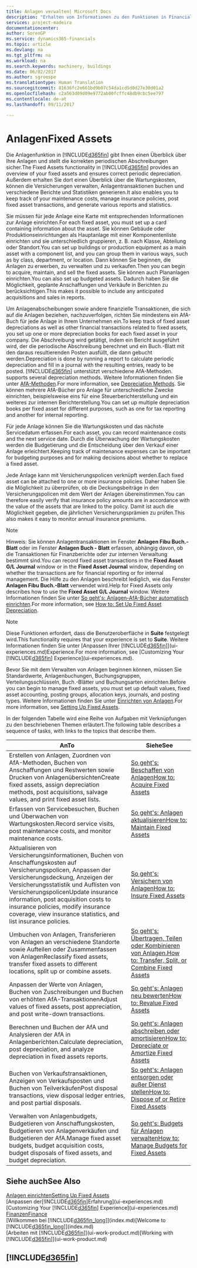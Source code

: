 ```yaml
---
title: Anlagen verwalten| Microsoft Docs
description: "Erhalten von Informationen zu den Funktionen in Financials und eine Übersicht erhalten, wie mit Anlagen gearbeitet wird."
services: project-madeira
documentationcenter: 
author: SorenGP
ms.service: dynamics365-financials
ms.topic: article
ms.devlang: na
ms.tgt_pltfrm: na
ms.workload: na
ms.search.keywords: machinery, buildings
ms.date: 06/02/2017
ms.author: sgroespe
ms.translationtype: Human Translation
ms.sourcegitcommit: 81636fc2e661bd9b07c54da1cd5d0d27e30d01a2
ms.openlocfilehash: c2a563d09d09e9772ab00fcffc48db9cbc5ee797
ms.contentlocale: de-at
ms.lasthandoff: 09/11/2017

---
```

# <a name="fixed-assets"></a><span data-ttu-id="e2c68-103">Anlagen</span><span class="sxs-lookup"><span data-stu-id="e2c68-103">Fixed Assets</span></span>
<span data-ttu-id="e2c68-104">Die Anlagenfunktion in [!INCLUDE[d365fin](includes/d365fin_md.md)] gibt Ihnen einen Überblick über Ihre Anlagen und stellt die korrekten periodischen Abschreibungen sicher.</span><span class="sxs-lookup"><span data-stu-id="e2c68-104">The Fixed Assets functionality in [!INCLUDE[d365fin](includes/d365fin_md.md)] provides an overview of your fixed assets and ensures correct periodic depreciation.</span></span> <span data-ttu-id="e2c68-105">Außerdem erhalten Sie dort einen Überblick über die Wartungskosten, können die Versicherungen verwalten, Anlagentransaktionen buchen und verschiedene Berichte und Statistiken generieren.</span><span class="sxs-lookup"><span data-stu-id="e2c68-105">It also enables you to keep track of your maintenance costs, manage insurance policies, post fixed asset transactions, and generate various reports and statistics.</span></span>

<span data-ttu-id="e2c68-106">Sie müssen für jede Anlage eine Karte mit entsprechenden Informationen zur Anlage einrichten.</span><span class="sxs-lookup"><span data-stu-id="e2c68-106">For each fixed asset, you must set up a card containing information about the asset.</span></span> <span data-ttu-id="e2c68-107">Sie können Gebäude oder Produktionseinrichtungen als Hauptanlage mit einer Komponentenliste einrichten und sie unterschiedlich gruppieren, z. B. nach Klasse, Abteilung oder Standort.</span><span class="sxs-lookup"><span data-stu-id="e2c68-107">You can set up buildings or production equipment as a main asset with a component list, and you can group them in various ways, such as by class, department, or location.</span></span> <span data-ttu-id="e2c68-108">Dann können Sie beginnen, die Anlagen zu erwerben, zu verwalten und zu verkaufen.</span><span class="sxs-lookup"><span data-stu-id="e2c68-108">Then you can begin to acquire, maintain, and sell the fixed assets.</span></span> <span data-ttu-id="e2c68-109">Sie können auch Plananlagen einrichten.</span><span class="sxs-lookup"><span data-stu-id="e2c68-109">You can also set up budgeted assets.</span></span> <span data-ttu-id="e2c68-110">Dadurch haben Sie die Möglichkeit, geplante Anschaffungen und Verkäufe in Berichten zu berücksichtigen.</span><span class="sxs-lookup"><span data-stu-id="e2c68-110">This makes it possible to include any anticipated acquisitions and sales in reports.</span></span>

<span data-ttu-id="e2c68-111">Um Anlagenabscheibungen sowie andere finanzielle Transaktionen, die sich auf die Anlagen beziehen, nachzuverfolgen, richten Sie mindestens ein AfA-Buch für jede Anlage in Ihrem Unternehmen ein.</span><span class="sxs-lookup"><span data-stu-id="e2c68-111">To keep track of fixed asset depreciations as well as other financial transactions related to fixed assets, you set up one or more depreciation books for each fixed asset in your company.</span></span> <span data-ttu-id="e2c68-112">Die Abschreibung wird getätigt, indem ein Bericht ausgeführt wird, der die periodische Abschreibung berechnet und ein Buch.-Blatt mit den daraus resultierenden Posten ausfüllt, die dann gebucht werden.</span><span class="sxs-lookup"><span data-stu-id="e2c68-112">Depreciation is done by running a report to calculate periodic depreciation and fill in a journal with the resulting entries, ready to be posted.</span></span> [!INCLUDE[d365fin](includes/d365fin_md.md)]<span data-ttu-id="e2c68-113"> unterstützt verschiedene AfA-Methoden.</span><span class="sxs-lookup"><span data-stu-id="e2c68-113"> supports several depreciation methods.</span></span> <span data-ttu-id="e2c68-114">Weitere Informationen finden Sie unter [AfA-Methoden](fa-depreciation-methods.md).</span><span class="sxs-lookup"><span data-stu-id="e2c68-114">For more information, see [Depreciation Methods](fa-depreciation-methods.md).</span></span> <span data-ttu-id="e2c68-115">Sie können mehrere AfA-Bücher pro Anlage für unterschiedliche Zwecke einrichten, beispielsweise eins für eine Steuerberichterstellung und ein weiteres zur internen Berichterstellung.</span><span class="sxs-lookup"><span data-stu-id="e2c68-115">You can set up multiple depreciation books per fixed asset for different purposes, such as one for tax reporting and another for internal reporting.</span></span>

<span data-ttu-id="e2c68-116">Für jede Anlage können Sie die Wartungskosten und das nächste Servicedatum erfassen.</span><span class="sxs-lookup"><span data-stu-id="e2c68-116">For each asset, you can record maintenance costs and the next service date.</span></span> <span data-ttu-id="e2c68-117">Durch die Überwachung der Wartungskosten werden die Budgetierung und die Entscheidung über den Verkauf einer Anlage erleichtert.</span><span class="sxs-lookup"><span data-stu-id="e2c68-117">Keeping track of maintenance expenses can be important for budgeting purposes and for making decisions about whether to replace a fixed asset.</span></span>

<span data-ttu-id="e2c68-118">Jede Anlage kann mit Versicherungspolicen verknüpft werden.</span><span class="sxs-lookup"><span data-stu-id="e2c68-118">Each fixed asset can be attached to one or more insurance policies.</span></span> <span data-ttu-id="e2c68-119">Daher haben Sie die Möglichkeit zu überprüfen, ob die Deckungsbeiträge in den Versicherungspolicen mit dem Wert der Anlagen übereinstimmen.</span><span class="sxs-lookup"><span data-stu-id="e2c68-119">You can therefore easily verify that insurance policy amounts are in accordance with the value of the assets that are linked to the policy.</span></span> <span data-ttu-id="e2c68-120">Damit ist auch die Möglichkeit gegeben, die jährlichen Versicherungsprämien zu prüfen.</span><span class="sxs-lookup"><span data-stu-id="e2c68-120">This also makes it easy to monitor annual insurance premiums.</span></span>

> [!NOTE]  
>   <span data-ttu-id="e2c68-121">Hinweis: Sie können Anlagentransaktionen im Fenster **Anlagen Fibu Buch.-Blatt** oder im Fenster **Anlagen Buch - Blatt** erfassen, abhängig davon, ob die Transaktionen für Finanzberichte oder zur internen Verwaltung bestimmt sind.</span><span class="sxs-lookup"><span data-stu-id="e2c68-121">You can record fixed asset transactions in the **Fixed Asset G/L Journal** window or in the **Fixed Asset Journal** window, depending on whether the transactions are for financial reporting or for internal management.</span></span> <span data-ttu-id="e2c68-122">Die Hilfe zu den Anlagen beschreibt lediglich, wie das Fenster **Anlagen Fibu Buch.-Blatt** verwendet wird.</span><span class="sxs-lookup"><span data-stu-id="e2c68-122">Help for Fixed Assets only describes how to use the **Fixed Asset G/L Journal** window.</span></span> <span data-ttu-id="e2c68-123">Weitere Informationen finden Sie unter [So geht's: Anlagen-AfA-Bücher automatisch einrichten](fa-how-setup-depreciation.md).</span><span class="sxs-lookup"><span data-stu-id="e2c68-123">For more information, see [How to: Set Up Fixed Asset Depreciation](fa-how-setup-depreciation.md).</span></span>

> [!NOTE]  
>   <span data-ttu-id="e2c68-124">Diese Funktionen erfordert, dass die Benutzeroberfläche in **Suite** festgelegt wird.</span><span class="sxs-lookup"><span data-stu-id="e2c68-124">This functionality requires that your experience is set to **Suite**.</span></span> <span data-ttu-id="e2c68-125">Weitere Informationen finden Sie unter [Anpassen Ihrer [!INCLUDE[d365fin](includes/d365fin_md.md)]](ui-experiences.md)Experience.</span><span class="sxs-lookup"><span data-stu-id="e2c68-125">For more information, see [Customizing Your [!INCLUDE[d365fin](includes/d365fin_md.md)] Experience](ui-experiences.md).</span></span>

<span data-ttu-id="e2c68-126">Bevor Sie mit dem Verwalten von Anlagen beginnen können, müssen Sie Standardwerte, Anlagenbuchungen,  Buchungsgruppen, Verteilungsschlüsseln, Buch.-Blätter und Buchungsarten einrichten.</span><span class="sxs-lookup"><span data-stu-id="e2c68-126">Before you can begin to manage fixed assets, you must set up default values, fixed asset accounting, posting groups, allocation keys, journals, and posting types.</span></span> <span data-ttu-id="e2c68-127">Weitere Informationen finden Sie unter [Einrichten von Anlagen](fa-setup.md).</span><span class="sxs-lookup"><span data-stu-id="e2c68-127">For more information, see [Setting Up Fixed Assets](fa-setup.md).</span></span>

<span data-ttu-id="e2c68-128">In der folgenden Tabelle wird eine Reihe von Aufgaben mit Verknüpfungen zu den beschriebenen Themen erläutert.</span><span class="sxs-lookup"><span data-stu-id="e2c68-128">The following table describes a sequence of tasks, with links to the topics that describe them.</span></span>

| <span data-ttu-id="e2c68-129">An</span><span class="sxs-lookup"><span data-stu-id="e2c68-129">To</span></span> | <span data-ttu-id="e2c68-130">Siehe</span><span class="sxs-lookup"><span data-stu-id="e2c68-130">See</span></span> |
| --- | --- |
| <span data-ttu-id="e2c68-131">Erstellen von Anlagen, Zuordnen von AfA-Methoden, Buchen von Anschaffungen und Restwerten sowie Drucken von Anlagenübersichten</span><span class="sxs-lookup"><span data-stu-id="e2c68-131">Create fixed assets, assign depreciation methods, post acquisitions, salvage values, and print fixed asset lists.</span></span> |[<span data-ttu-id="e2c68-132">So geht's: Beschaffen von Anlagen</span><span class="sxs-lookup"><span data-stu-id="e2c68-132">How to: Acquire Fixed Assets</span></span>](fa-how-acquire.md) |
| <span data-ttu-id="e2c68-133">Erfassen von Servicebesuchen, Buchen und Überwachen von Wartungskosten.</span><span class="sxs-lookup"><span data-stu-id="e2c68-133">Record service visits, post maintenance costs, and monitor maintenance costs.</span></span> |[<span data-ttu-id="e2c68-134">So geht's: Anlagen aktualisieren</span><span class="sxs-lookup"><span data-stu-id="e2c68-134">How to: Maintain Fixed Assets</span></span>](fa-how-maintain.md) |
| <span data-ttu-id="e2c68-135">Aktualisieren von Versicherungsinformationen, Buchen von Anschaffungskosten auf Versicherungspolicen, Anpassen der Versicherungsdeckung, Anzeigen der Versicherungsstatistik und Auflisten von Versicherungspolicen</span><span class="sxs-lookup"><span data-stu-id="e2c68-135">Update insurance information, post acquisition costs to insurance policies, modify insurance coverage, view insurance statistics, and list insurance policies.</span></span> |[<span data-ttu-id="e2c68-136">So geht's: Versichern von Anlagen</span><span class="sxs-lookup"><span data-stu-id="e2c68-136">How to: Insure Fixed Assets</span></span>](fa-how-insure.md) |
| <span data-ttu-id="e2c68-137">Umbuchen von Anlagen, Transferieren von Anlagen an verschiedene Standorte sowie Aufteilen oder Zusammenfassen von Anlagen</span><span class="sxs-lookup"><span data-stu-id="e2c68-137">Reclassify fixed assets, transfer fixed assets to different locations, split up or combine assets.</span></span> |[<span data-ttu-id="e2c68-138">So geht's: Übertragen, Teilen oder Kombinieren von Anlagen.</span><span class="sxs-lookup"><span data-stu-id="e2c68-138">How to: Transfer, Split, or Combine Fixed Assets</span></span>](fa-how-trans-split-combine.md) |
| <span data-ttu-id="e2c68-139">Anpassen der Werte von Anlagen, Buchen von Zuschreibungen und Buchen von erhöhten AfA-Transaktionen</span><span class="sxs-lookup"><span data-stu-id="e2c68-139">Adjust values of fixed assets, post appreciation, and post write-down transactions.</span></span> |[<span data-ttu-id="e2c68-140">So geht's: Anlagen neu bewerten</span><span class="sxs-lookup"><span data-stu-id="e2c68-140">How to: Revalue Fixed Assets</span></span>](fa-how-revalue.md) |
| <span data-ttu-id="e2c68-141">Berechnen und Buchen der AfA und Analysieren der AfA in Anlagenberichten.</span><span class="sxs-lookup"><span data-stu-id="e2c68-141">Calculate depreciation, post depreciation, and  analyze depreciation in fixed assets reports.</span></span> |[<span data-ttu-id="e2c68-142">So geht's: Anlagen abschreiben oder amortisieren</span><span class="sxs-lookup"><span data-stu-id="e2c68-142">How to: Depreciate or Amortize Fixed Assets</span></span>](fa-how-depreciate-amortize.md) |
| <span data-ttu-id="e2c68-143">Buchen von Verkaufstransaktionen, Anzeigen von Verkaufsposten und Buchen von Teilverkäufen</span><span class="sxs-lookup"><span data-stu-id="e2c68-143">Post disposal transactions, view disposal ledger entries, and post partial disposals.</span></span> |[<span data-ttu-id="e2c68-144">So geht's: Anlagen entsorgen oder außer Dienst stellen</span><span class="sxs-lookup"><span data-stu-id="e2c68-144">How to: Dispose of or Retire Fixed Assets</span></span>](fa-how-dispose-retire.md) |
| <span data-ttu-id="e2c68-145">Verwalten von Anlagenbudgets, Budgetieren von Anschaffungskosten, Budgetieren von Anlagenverkäufen und Budgetieren der AfA.</span><span class="sxs-lookup"><span data-stu-id="e2c68-145">Manage fixed asset budgets, budget acquisition costs, budget disposals of fixed assets, and budget depreciation.</span></span> |[<span data-ttu-id="e2c68-146">So geht's: Budgets für Anlagen verwalten</span><span class="sxs-lookup"><span data-stu-id="e2c68-146">How to: Manage Budgets for Fixed Assets</span></span>](fa-how-manage-budgets.md) |

## <a name="see-also"></a><span data-ttu-id="e2c68-147">Siehe auch</span><span class="sxs-lookup"><span data-stu-id="e2c68-147">See Also</span></span>
[<span data-ttu-id="e2c68-148">Anlagen einrichten</span><span class="sxs-lookup"><span data-stu-id="e2c68-148">Setting Up Fixed Assets</span></span>](fa-setup.md)  
<span data-ttu-id="e2c68-149">[Anpassen der[!INCLUDE[d365fin](includes/d365fin_md.md)]Erfahrung](ui-experiences.md)</span><span class="sxs-lookup"><span data-stu-id="e2c68-149">[Customizing Your [!INCLUDE[d365fin](includes/d365fin_md.md)] Experience](ui-experiences.md)</span></span>  
[<span data-ttu-id="e2c68-150">Finanzen</span><span class="sxs-lookup"><span data-stu-id="e2c68-150">Finance</span></span>](finance.md)  
<span data-ttu-id="e2c68-151">[Willkommen bei [!INCLUDE[d365fin_long](includes/d365fin_long_md.md)]](index.md)</span><span class="sxs-lookup"><span data-stu-id="e2c68-151">[Welcome to [!INCLUDE[d365fin_long](includes/d365fin_long_md.md)]](index.md)</span></span>  
<span data-ttu-id="e2c68-152">[Arbeiten mit [!INCLUDE[d365fin](includes/d365fin_md.md)]](ui-work-product.md)</span><span class="sxs-lookup"><span data-stu-id="e2c68-152">[Working with [!INCLUDE[d365fin](includes/d365fin_md.md)]](ui-work-product.md)</span></span>

## [!INCLUDE[d365fin](includes/free_trial_md.md)]
